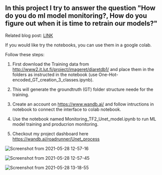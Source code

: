 ## In this project I try to answer the question "How do you do ml model monitoring?, How do you figure out when it is time to retrain our models?"

Related blog post: [LINK](https://medium.com/p/e13ddfe142de)

If you would like try the notebooks, you can use them in a google colab.

Follow these steps:
1) First download the Training data from http://www2.it.lut.fi/project/imageret/diaretdb1/ and place them in the folders as instructed in the notebook (use One-Hot-encoded_GT_creation_3_classes.ipynb).

2) This will generate the groundtruth (GT) folder structure neede for the training.

3) Create an account on https://www.wandb.ai/ and follow intructions in notebook to connect the interface to colab notebook.

4) Use the notebook named Monitoring_TF2_Unet_model.ipynb to run ML model training and producrion monitoring.

5) Checkout my project dashboard here https://wandb.ai/roadrunner/Unet_process

![Screenshot from 2021-05-28 12-57-16](https://user-images.githubusercontent.com/18630132/120037666-d9905500-bfb6-11eb-861b-67e238ebe679.png)

![Screenshot from 2021-05-28 12-57-45](https://user-images.githubusercontent.com/18630132/120037687-df863600-bfb6-11eb-8352-dd3c36b888b3.png)

![Screenshot from 2021-05-28 13-18-55](https://user-images.githubusercontent.com/18630132/120037928-47d51780-bfb7-11eb-8002-3b55cfae954e.png)


